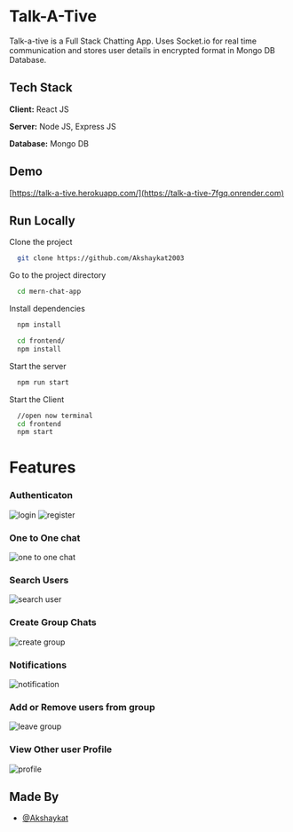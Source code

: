 
# Talk-A-Tive

Talk-a-tive is a Full Stack Chatting App.
Uses Socket.io for real time communication and stores user details in encrypted format in Mongo DB Database.
## Tech Stack

**Client:** React JS

**Server:** Node JS, Express JS

**Database:** Mongo DB
  
## Demo

[https://talk-a-tive.herokuapp.com/](https://talk-a-tive-7fgq.onrender.com)
## Run Locally

Clone the project

```bash
  git clone https://github.com/Akshaykat2003
```

Go to the project directory

```bash
  cd mern-chat-app
```

Install dependencies

```bash
  npm install
```

```bash
  cd frontend/
  npm install
```

Start the server

```bash
  npm run start
```
Start the Client

```bash
  //open now terminal
  cd frontend
  npm start
```

  
# Features

### Authenticaton
![login](https://github.com/user-attachments/assets/6aaabb8a-87e2-447b-964e-d8c54e1c9d2a)
![register](https://github.com/user-attachments/assets/b5a68738-f7b6-4849-b99e-68fdcddd7b63)


### One to One chat
![one to one chat](https://github.com/user-attachments/assets/9b1520f5-d2da-4577-9e31-1a7bcb31a4c2)
### Search Users
![search user](https://github.com/user-attachments/assets/40e05a86-ef2a-4ef7-9d45-f6cecb3f5c72)
### Create Group Chats
![create group](https://github.com/user-attachments/assets/8761fdb2-2447-46a2-92df-6908272d7717)
### Notifications 
![notification](https://github.com/user-attachments/assets/dfeed557-f7db-449d-8707-38d971c85fdd)
### Add or Remove users from group
![leave group](https://github.com/user-attachments/assets/e6a567b8-b7a2-4c16-af82-4a1b428029c8)
### View Other user Profile
![profile](https://github.com/user-attachments/assets/bf45cbb2-e387-4581-bd98-4fe6fc606944)
## Made By

- [@Akshaykat](https://github.com/Akshaykat2003)

  
